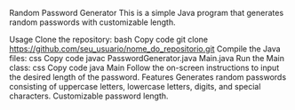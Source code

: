 Random Password Generator
This is a simple Java program that generates random passwords with customizable length.

Usage
Clone the repository:
bash
Copy code
git clone https://github.com/seu_usuario/nome_do_repositorio.git
Compile the Java files:
css
Copy code
javac PasswordGenerator.java Main.java
Run the Main class:
css
Copy code
java Main
Follow the on-screen instructions to input the desired length of the password.
Features
Generates random passwords consisting of uppercase letters, lowercase letters, digits, and special characters.
Customizable password length.
